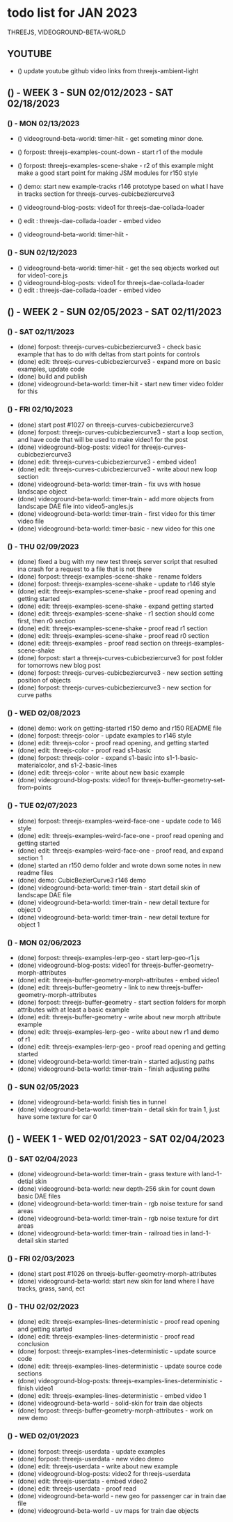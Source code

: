 # todo list for JAN 2023

THREEJS, VIDEOGROUND-BETA-WORLD

## YOUTUBE
* () update youtube github video links from threejs-ambient-light

<!-------- ----------
-- WEEK 3
---------- --------->
## () - WEEK 3 - SUN 02/012/2023 - SAT 02/18/2023

### () - MON 02/13/2023
* () videoground-beta-world: timer-hiit - get someting minor done.

* () forpost: threejs-examples-count-down - start r1 of the module
* () forpost: threejs-examples-scene-shake - r2 of this example might make a good start point for making JSM modules for r150 style
* () demo: start new example-tracks r146 prototype based on what I have in tracks section for threejs-curves-cubicbeziercurve3

* () videoground-blog-posts: video1 for threejs-dae-collada-loader
* () edit : threejs-dae-collada-loader - embed video
* () videoground-beta-world: timer-hiit - 

### () - SUN 02/12/2023
* () videoground-beta-world: timer-hiit - get the seq objects worked out for video1-core.js
* () videoground-blog-posts: video1 for threejs-dae-collada-loader
* () edit : threejs-dae-collada-loader - embed video

<!-------- ----------
-- WEEK 2
---------- --------->
## () - WEEK 2 - SUN 02/05/2023 - SAT 02/11/2023

### () - SAT 02/11/2023
* (done) forpost: threejs-curves-cubicbeziercurve3 - check basic example that has to do with deltas from start points for controls
* (done) edit: threejs-curves-cubicbeziercurve3 - expand more on basic examples, update code
* (done) build and publish
* (done) videoground-beta-world: timer-hiit - start new timer video folder for this

### () - FRI 02/10/2023
* (done) start post #1027 on threejs-curves-cubicbeziercurve3
* (done) forpost: threejs-curves-cubicbeziercurve3 - start a loop section, and have code that will be used to make video1 for the post
* (done) videoground-blog-posts: video1 for threejs-curves-cubicbeziercurve3
* (done) edit: threejs-curves-cubicbeziercurve3 - embed video1
* (done) edit: threejs-curves-cubicbeziercurve3 - write about new loop section
* (done) videoground-beta-world: timer-train - fix uvs with hosue landscape object
* (done) videoground-beta-world: timer-train - add more objects from landscape DAE file into video5-angles.js
* (done) videoground-beta-world: timer-train - first video for this timer video file
* (done) videoground-beta-world: timer-basic - new video for this one

### () - THU 02/09/2023
* (done) fixed a bug with my new test threejs server script that resulted ina crash for a request to a file that is not there
* (done) forpost: threejs-examples-scene-shake - rename folders
* (done) forpost: threejs-examples-scene-shake - update to r146 style
* (done) edit: threejs-examples-scene-shake - proof read opening and getting started
* (done) edit: threejs-examples-scene-shake - expand getting started
* (done) edit: threejs-examples-scene-shake - r1 section should come first, then r0 section
* (done) edit: threejs-examples-scene-shake - proof read r1 section
* (done) edit: threejs-examples-scene-shake - proof read r0 section
* (done) edit: threejs-examples - proof read section on threejs-examples-scene-shake
* (done) forpost: start a threejs-curves-cubicbeziercurve3 for post folder for tomorrows new blog post
* (done) forpost: threejs-curves-cubicbeziercurve3 - new section  setting position of objects
* (done) forpost: threejs-curves-cubicbeziercurve3 - new section for curve paths

### () - WED 02/08/2023
* (done) demo: work on getting-started r150 demo and r150 README file
* (done) forpost: threejs-color - update examples to r146 style
* (done) edit: threejs-color - proof read opening, and getting started
* (done) edit: threejs-color - proof read s1-basic
* (done) forpost: threejs-color - expand s1-basic into s1-1-basic-materialcolor, and s1-2-basic-lines
* (done) edit: threejs-color - write about new basic example
* (done) videoground-blog-posts: video1 for threejs-buffer-geometry-set-from-points

### () - TUE 02/07/2023
* (done) forpost: threejs-examples-weird-face-one - update code to 146 style
* (done) edit: threejs-examples-weird-face-one - proof read opening and getting started
* (done) edit: threejs-examples-weird-face-one - proof read, and expand section 1
* (done) started an r150 demo folder and wrote down some notes in new readme files
* (done) demo: CubicBezierCurve3 r146 demo
* (done) videoground-beta-world: timer-train - start detail skin of landscape DAE file
* (done) videoground-beta-world: timer-train - new detail texture for object 0
* (done) videoground-beta-world: timer-train - new detail texture for object 1

### () - MON 02/06/2023
* (done) forpost: threejs-examples-lerp-geo - start lerp-geo-r1.js
* (done) videoground-blog-posts: video1 for threejs-buffer-geometry-morph-attributes
* (done) edit: threejs-buffer-geometry-morph-attributes - embed video1
* (done) edit: threejs-buffer-geometry - link to new threejs-buffer-geometry-morph-attributes
* (done) forpost: threejs-buffer-geometry - start section folders for morph attributes with at least a basic example
* (done) edit: threejs-buffer-geometry - write about new morph attribute example
* (done) edit: threejs-examples-lerp-geo - write about new r1 and demo of r1
* (done) edit: threejs-examples-lerp-geo - proof read opening and getting started
* (done) videoground-beta-world: timer-train - started adjusting paths
* (done) videoground-beta-world: timer-train - finish adjusting paths

### () - SUN 02/05/2023
* (done) videoground-beta-world: finish ties in tunnel
* (done) videoground-beta-world: timer-train - detail skin for train 1, just have some texture for car 0

<!-------- ----------
-- WEEK 1
---------- --------->
## () - WEEK 1 - WED 02/01/2023 - SAT 02/04/2023

### () - SAT 02/04/2023
* (done) videoground-beta-world: timer-train - grass texture with land-1-detial skin
* (done) videoground-beta-world: new depth-256 skin for count down basic DAE files
* (done) videoground-beta-world: timer-train - rgb noise texture for sand areas
* (done) videoground-beta-world: timer-train - rgb noise texture for dirt areas
* (done) videoground-beta-world: timer-train - railroad ties in land-1-detail skin started

### () - FRI 02/03/2023
* (done) start post #1026 on threejs-buffer-geometry-morph-attributes
* (done) videoground-beta-world: start new skin for land where I have tracks, grass, sand, ect

### () - THU 02/02/2023
* (done) edit: threejs-examples-lines-deterministic - proof read opening and getting started
* (done) edit: threejs-examples-lines-deterministic - proof read conclusion
* (done) forpost: threejs-examples-lines-deterministic - update source code
* (done) edit: threejs-examples-lines-deterministic - update source code sections
* (done) videoground-blog-posts: threejs-examples-lines-deterministic - finish video1
* (done) edit: threejs-examples-lines-deterministic - embed video 1
* (done) videoground-beta-world - solid-skin for train dae objects
* (done) forpost: threejs-buffer-geometry-morph-attributes - work on new demo

### () - WED 02/01/2023
* (done) forpost: threejs-userdata - update examples
* (done) forpost: threejs-userdata - new video demo
* (done) edit: threejs-userdata - write about new example
* (done) videoground-blog-posts: video2 for threejs-userdata
* (done) edit: threejs-userdata - embed video2
* (done) edit: threejs-userdata - proof read
* (done) videoground-beta-world - new geo for passenger car in train dae file
* (done) videoground-beta-world - uv maps for train dae objects
